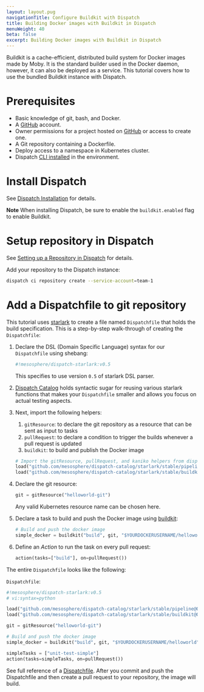```yaml
---
layout: layout.pug
navigationTitle: Configure Buildkit with Dispatch
title: Building Docker images with Buildkit in Dispatch
menuWeight: 40
beta: false
excerpt: Building Docker images with Buildkit in Dispatch
---
```


Buildkit is a cache-efficient, distributed build system for Docker images made by Moby. It is the standard builder used in the Docker daemon, however, it can also be deployed as a service. This tutorial covers how to use the bundled Buildkit instance with Dispatch.

# Prerequisites

* Basic knowledge of git, bash, and Docker.
* A [GitHub](https://github.com/) account.
* Owner permissions for a project hosted on [GitHub](../credentials/index.md#setting-up-github-credentials) or access to create one.
* A Git repository containing a Dockerfile.
* Deploy access to a namespace in Kubernetes cluster.
* Dispatch [CLI installed](../../../install/cli) in the environment.

# Install Dispatch

See [Dispatch Installation](../../../install/) for details.

**Note** When installing Dispatch, be sure to enable the `buildkit.enabled` flag to enable Buildkit.

# Setup repository in Dispatch

See [Setting up a Repository in Dispatch](../repo-setup/) for details.

Add your repository to the Dispatch instance:

```bash
dispatch ci repository create --service-account=team-1
```
# Add a Dispatchfile to git repository

This tutorial uses [starlark](https://docs.bazel.build/versions/master/skylark/language.html) to create a file named `Dispatchfile` that holds the build specification. This is a step-by-step walk-through of creating the `Dispatchfile`:

1. Declare the DSL (Domain Specific Language) syntax for our `Dispatchfile` using shebang:

    ```bash
    #!mesosphere/dispatch-starlark:v0.5
    ```
   This specifies to use version `0.5` of starlark DSL parser.

1.  [Dispatch Catalog](https://github.com/mesosphere/dispatch-catalog) holds syntactic sugar for reusing various starlark functions that makes your `Dispatchfile` smaller and allows you focus on actual testing aspects. 

1. Next, import the following helpers:
    1. `gitResource`: to declare the git repository as a resource that can be sent as input to tasks
    1. `pullRequest`: to declare a condition to trigger the builds whenever a pull request is updated
    1. `buildkit`: to build and publish the Docker image

    ```python
    # Import the gitResource, pullRequest, and kaniko helpers from dispatch catalog
    load("github.com/mesosphere/dispatch-catalog/starlark/stable/pipeline@0.0.4", "gitResource", "pullRequest")
    load("github.com/mesosphere/dispatch-catalog/starlark/stable/buildkit@0.0.4", "buildkit")
    ```
1.  Declare the git resource:

    ```python
    git = gitResource("helloworld-git")
    ```
    Any valid Kubernetes resource name can be chosen here.

1.  Declare a task to build and push the Docker image using [buildkit](https://github.com/moby/buildkit/):

    ```python
    # Build and push the docker image
    simple_docker = buildkit("build", git, "$YOURDOCKERUSERNAME/helloworld")
    ```
1.  Define an _Action_ to run the task on every pull request:

    ```python
    action(tasks=["build"], on=pullRequest())
    ```
The entire `Dispatchfile` looks like the following:

`Dispatchfile`:

```python
#!mesosphere/dispatch-starlark:v0.5
# vi:syntax=python

load("github.com/mesosphere/dispatch-catalog/starlark/stable/pipeline@0.0.4", "gitResource", "pullRequest")
load("github.com/mesosphere/dispatch-catalog/starlark/stable/buildkit@0.0.4", "buildkit")

git = gitResource("helloworld-git")

# Build and push the docker image
simple_docker = buildkit("build", git, "$YOURDOCKERUSERNAME/helloworld")

simpleTasks = ["unit-test-simple"]
action(tasks=simpleTasks, on=pullRequest())
```

See full reference of a [Dispatchfile](../../../references/pipeline-config-ref/). After you commit and push the Dispatchfile and then create a pull request to your repository, the image will build.
